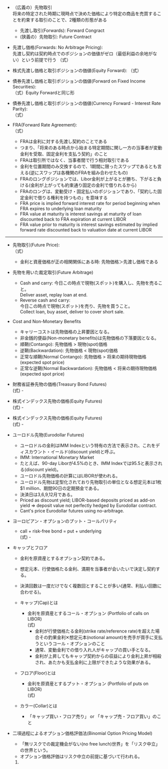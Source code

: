 * （広義の）先物取引  
  将来の特定された時期に現時点で決めた価格により特定の商品を売買することを約束する取引のことで、2種類の形態がある
  - 先渡し取引(Forwards):  Forward Congract  
  - (狭義の）先物取引: Future Contract


* 先渡し価格(Forwards: No Arbitrage Pricing):  
  先渡し契約は契約時点でのポジションの価値がゼロ（最低利益の余地がない）という前提で行う
  （式）

* 株式先渡し価格と取引ポジションの価値(Equity Forward):
  （式）

* 債券先渡し価格と取引ポジションの価値(Forward on Fixed Income Securities):  
  （式）Equity Forwardと同じ形

* 債券先渡し価格と取引ポジションの価値(Currency Forward - Interest Rate Parity):  
  （式）

* FRA(Forward Rate Agreement):  
（式）
  - FRAは金利に対する先渡し契約のことである
  - つまり、「将来のある時点から始まる特定期間に関し一方の当事者が変動金利を受取、固定金利を支払う契約」のこと  
  - FRAは取引所ではなく、当事者間で行う相対取引である  
  - 金利を位置期間のみ交換するので、1期間に限ったスワップであるとも言える(逆にスワップは各機関のFRAを組み合わせたもの)
  - FRAのロングポジションでは、Libor金利が上がるとが勝ち、下がると負ける(金利が上がっても約束通り固定の金利で借りれるから)
  - FRAのロングは、変動受け・固定払いのポジションであり、「契約した固定金利で借りる権利を持つもの」を意味する   
  - FRA price is implied forward interest rate for period beginning when FRA expires to underlying loan maturity
  - FRA value at maturity is interest savings at maturity of loan discounted back to FRA expiration at current LIBOR  
  - FRA value prior to maturity is interest savings estimated by implied forward rate discounted back to valuation date at current LIBOR  

---
* 先物取引(Future Price):  
（式）  
  - 金利と資産価格が正の相関関係にある時: 先物価格＞先渡し価格である   

* 先物を用いた裁定取引(Future Arbitrage)  
  - Cash and carry:
    今日この時点で現物(スポット)を購入し、先物を売ること。  
    Deliver asset, replay loan at end.  
  - Reverse cash and carry:  
    今日この時点で現物(スポット)を売り、先物を買うこと。  
    Collect loan, buy asset, deliver to cover short sale.  

* Cost and Non-Monetary Benefits  
  -  キャリーコストは先物価格の上昇要因となる。  
  -  非金銭的便益(Non-monetary benefits)は先物価格の下落要因となる。
    -  順鞘(Contango): 先物価格 > 現物(spot)価格  
    -  逆鞘(Backwardation): 先物価格 < 現物(spot)価格   
    -  正常な順鞘(Normal Contango): 先物価格 > 将来の期待現物価格 (expected spot price)  
    -  正常な逆鞘(Normal Backwardation): 先物価格 < 将来の期待現物価格 (expected spot price)   

* 財務省証券先物の価格(Treasury Bond Futures)    
  (式) -   

* 株式インデックス先物の価格(Equity Futures)  
(式) -   


* 株式インデックス先物の価格(Equity Futures)  
(式) -   

* ユーロドル先物(Eurodollar Futures)  
  - ユーロドルの金利はIMM Indexという特有の方法で表示され、これをディスカウント・イールド(discount yield)と呼ぶ。  
  - IMM: International Monetary Market  
  - たとえば、90-day Liborが4.5%のとき、IMM Indexでは95.5と表示される(discount yield)。  
  - ユーロドル先物価格の計算にはLIBORが使われる。
  - ユーロドル先物は定型化されており先物取引の単位となる想定元本は1枚$1 million、期間90日の定期預金である。  
  - 決済日は3,6,9,12月である。
  - Priced as discount yield; LIBOR-based deposits priced as add-on yield => deposit value not perfectly hedged by Eurodollar contract.  
  - Cant's price Eurodollar futures using no-arbitrage.  

* ヨーロピアン・オプションのプット・コールパリティ  
  - call + risk-free bond = put + underlying  
(式) -   

* キャップとフロア  
  - 金利を原資産とするオプション契約である。  
  - 想定元本、行使価格たる金利、満期を当事者が会いたいで決定し契約する。  
  - 決済回数は一度だけでなく複数回とすることが多い(通常、利払い回数に合わせる)。  

  - キャップ(Cap)とは  
    - 金利を原資産とするコール・オプション (Portfolio of calls on LIBOR)  
    (式)
      - 金利が行使価格たる金利(strike rate/reference rate)を超えた場合その釣果金利✕想定元本(notional amount)を売手が買手に支払うというコール・オプションのこと  
      - 通常、変動金利での借り入れ人がキャップの買い手となる。  
      - 金利が上昇してもキャップ契約からの収益により金利上昇が相殺され、あたかも支払金利に上限ができたような効果がある。  

  - フロア(Floor)とは  
    - 金利を原資産とするプット・オプション (Portfolio of puts on LIBOR)  
    (式)  

  - カラー(Collar)とは  
    - 「キャップ買い・フロア売り」 or 「キャップ売・フロア買い」のこと

* 二項過程によるオプション価格評価法(Binomial Option Pricing Model)  
  - 「無リスクでの裁定機会がない(no free lunch)世界」を「リスク中立」の世界という。  
  - オプション価格評価はリスク中立の前提に基づいて行われる。  
  1.  
